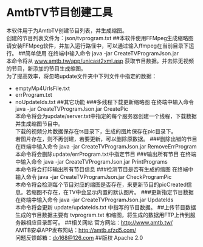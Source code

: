 # AmtbTV节目创建工具
本软件用于为AmtbTV创建节目列表，并生成缩图。<br>
创建的节目列表文件为：json/tvprogram.txt
##本软件使用FFMpeg生成缩略图
请安装FFMpeg软件，并加入运行路径中，可以通过输入ffmpeg在当前目录下运行。
##简单使用
在终端中输入命令 java -jar CreateTVProgramJson.jar<br>
本命令将从 www.amtb.tw/app/unicast2xml.asp 获取节目数据。并去除无视频的节目，新添加的节目生成缩图。<br>
为了提高效率，将忽略update文件夹中下列文件中指定的数据：<br>
* emptyMp4UrlsFile.txt
* errProgram.txt
* noUpdateIds.txt
##其它功能
###多线程下载更新缩略图
在终端中输入命令 java -jar CreateTVProgramJson.jar CreatePic<br>
本命令将会为update/server.txt中指定的每个服务器创建一个线程，下载数据并生成缩图节目中。<br>
下载的视频分片数据保存在ts目录下，生成的图片保存在pic目录下。<br>
若图片存在，则不再创建，若要更新，可以删除原数据。
###删除出错的节目
在终端中输入命令 java -jar CreateTVProgramJson.jar RemoveErrProgram<br>
本命令将会删除update/errProgram.txt中指定节目
###输出所有节目
在终端中输入命令 java -jar CreateTVProgramJson.jar PrintPrograms<br>
本命令将会打印输出所有节目信息
###检测节目是否有生成的缩图
在终端中输入命令 java -jar CreateTVProgramJson.jar CheckProgramPic<br>
本命令将会检测每个节目对应的缩图是否存在，来更新节目的picCreated信息。若缩图不存在，在TV中会显示内置的默认图片。
###更新指定节目数据
在终端中输入命令 java -jar CreateTVProgramJson.jar UpdateIds<br>
本命令将会更新 update/updateIds.txt 中指写的节目数据。
##上传节目数据
生成的节目数据主要有 tvprogram.txt 和缩图，将生成的数据用FTP上传到服务器相应目录即可。
##相关网站
官方网站：http://www.amtb.tw/<br>
AMTB安卓APP发布网站：http://amtb.sfzd5.com/<br>
问题反馈邮箱：do168@126.com
##版权
Apache 2.0